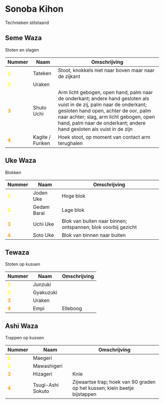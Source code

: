 # Sonoba Kihon

Technieken stilstaand

## Seme Waza

Stoten en slagen

| Nummer                                  | Naam             | Omschrijving                                                                                                                                                                                                                                                                       |
|-----------------------------------------|------------------|------------------------------------------------------------------------------------------------------------------------------------------------------------------------------------------------------------------------------------------------------------------------------------|
| <span style="color:yellow">**1**</span> | Tateken          | Stoot, knokkels niet naar boven maar naar de zijkant                                                                                                                                                                                                                               |
| <span style="color:yellow">**2**</span> | Uraken           |                                                                                                                                                                                                                                                                                    |
| <span style="color:orange">**3**</span> | Shuto Uchi       | Arm licht gebogen, open hand, palm naar de onderkant; andere hand gesloten als vuist in de zij, palm naar de onderkant; gesloten hand open, achter de oor, palm naar achter; slag, arm licht gebogen, open hand, palm naar de onderkant; andere hand gesloten als vuist in de zijn |
| <span style="color:orange">**4**</span> | Kagite / Furiken | Hoek stoot, op moment van contact arm terughalen                                                                                                                                                                                                                                   |

## Uke Waza

Blokken

| Nummer                                  | Naam        | Omschrijving                                                  |
|-----------------------------------------|-------------|---------------------------------------------------------------|
| <span style="color:yellow">**1**</span> | Joden Uke   | Hoge blok                                                     |
| <span style="color:yellow">**2**</span> | Gedam Barai | Lage blok                                                     |
| <span style="color:orange">**3**</span> | Uchi Uke    | Blok van buiten naar binnen; ontspannen; blok voorbij gezicht |
| <span style="color:orange">**4**</span> | Soto Uke    | Blok van binnen naar buiten                                   |

## Tewaza

Stoten op kussen

| Nummer                                  | Naam      | Omschrijving |
|-----------------------------------------|-----------|--------------|
| <span style="color:yellow">**1**</span> | Junzuki   |              |
| <span style="color:yellow">**2**</span> | Gyakuzuki |              |
| <span style="color:orange">**3**</span> | Uraken    |              |
| <span style="color:orange">**4**</span> | Empi      | Elleboog     |

## Ashi Waza

Trappen op kussen

| Nummer                                  | Naam              | Omschrijving                                                               |
|-----------------------------------------|-------------------|----------------------------------------------------------------------------|
| <span style="color:yellow">**1**</span> | Maegeri           |                                                                            |
| <span style="color:yellow">**2**</span> | Mawashigeri       |                                                                            |
| <span style="color:orange">**3**</span> | Hizageri          | Knie                                                                       |
| <span style="color:orange">**4**</span> | Tsugi-Ashi Sokuto | Zijwaartse trap; hoek van 90 graden op het kussen; klein beetje bijstappen |
